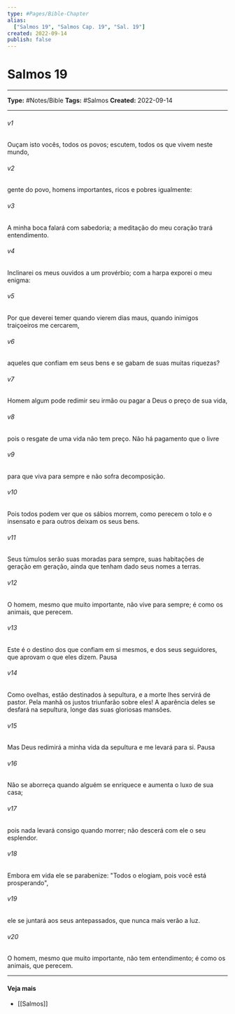 ```yaml
---
type: #Pages/Bible-Chapter
alias:
  ["Salmos 19", "Salmos Cap. 19", "Sal. 19"]
created: 2022-09-14
publish: false
---
```


# Salmos 19

---

**Type:** #Notes/Bible
**Tags:** #Salmos
**Created:** 2022-09-14

---

###### v1
Ouçam isto vocês, todos os povos; escutem, todos os que vivem neste mundo,
###### v2
gente do povo, homens importantes, ricos e pobres igualmente:
###### v3
A minha boca falará com sabedoria; a meditação do meu coração trará entendimento.
###### v4
Inclinarei os meus ouvidos a um provérbio; com a harpa exporei o meu enigma:
###### v5
Por que deverei temer quando vierem dias maus, quando inimigos traiçoeiros me cercarem,
###### v6
aqueles que confiam em seus bens e se gabam de suas muitas riquezas?
###### v7
Homem algum pode redimir seu irmão ou pagar a Deus o preço de sua vida,
###### v8
pois o resgate de uma vida não tem preço. Não há pagamento que o livre
###### v9
para que viva para sempre e não sofra decomposição.
###### v10
Pois todos podem ver que os sábios morrem, como perecem o tolo e o insensato e para outros deixam os seus bens.
###### v11
Seus túmulos serão suas moradas para sempre, suas habitações de geração em geração, ainda que tenham dado seus nomes a terras.
###### v12
O homem, mesmo que muito importante, não vive para sempre; é como os animais, que perecem.
###### v13
Este é o destino dos que confiam em si mesmos, e dos seus seguidores, que aprovam o que eles dizem. Pausa
###### v14
Como ovelhas, estão destinados à sepultura, e a morte lhes servirá de pastor. Pela manhã os justos triunfarão sobre eles! A aparência deles se desfará na sepultura, longe das suas gloriosas mansões.
###### v15
Mas Deus redimirá a minha vida da sepultura e me levará para si. Pausa
###### v16
Não se aborreça quando alguém se enriquece e aumenta o luxo de sua casa;
###### v17
pois nada levará consigo quando morrer; não descerá com ele o seu esplendor.
###### v18
Embora em vida ele se parabenize: "Todos o elogiam, pois você está prosperando",
###### v19
ele se juntará aos seus antepassados, que nunca mais verão a luz.
###### v20
O homem, mesmo que muito importante, não tem entendimento; é como os animais, que perecem.


---

#### Veja mais

- [[Salmos]]

